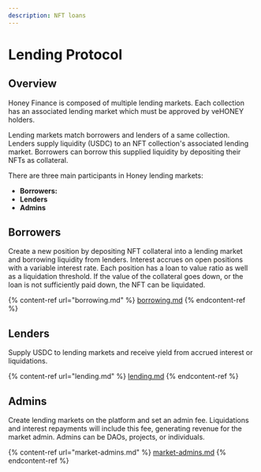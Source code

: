 ```yaml
---
description: NFT loans
---
```


# Lending Protocol

## Overview

Honey Finance is composed of multiple lending markets. Each collection has an associated lending market which must be approved by veHONEY holders.

Lending markets match borrowers and lenders of a same collection. Lenders supply liquidity (USDC) to an NFT collection's associated lending market. Borrowers can borrow this supplied liquidity by depositing their NFTs as collateral.

There are three main participants in Honey lending markets:

* **Borrowers:**&#x20;
* **Lenders**
* **Admins**

## Borrowers

Create a new position by depositing NFT collateral into a lending market and borrowing liquidity from lenders. Interest accrues on open positions with a variable interest rate. Each position has a loan to value ratio as well as a liquidation threshold. If the value of the collateral goes down, or the loan is not sufficiently paid down, the NFT can be liquidated.

{% content-ref url="borrowing.md" %}
[borrowing.md](borrowing.md)
{% endcontent-ref %}

## Lenders

Supply USDC to lending markets and receive yield from accrued interest or liquidations.&#x20;

{% content-ref url="lending.md" %}
[lending.md](lending.md)
{% endcontent-ref %}

## Admins

Create lending markets on the platform and set an admin fee. Liquidations and interest repayments will include this fee, generating revenue for the market admin. Admins can be DAOs, projects, or individuals.

{% content-ref url="market-admins.md" %}
[market-admins.md](market-admins.md)
{% endcontent-ref %}

